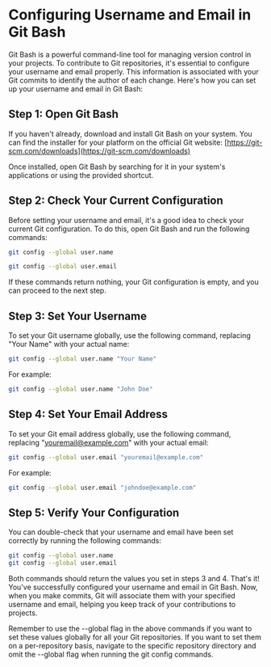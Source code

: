 # Configuring Username and Email in Git Bash

Git Bash is a powerful command-line tool for managing version control in your projects. To contribute to Git repositories, it's essential to configure your username and email properly. This information is associated with your Git commits to identify the author of each change. Here's how you can set up your username and email in Git Bash:

## Step 1: Open Git Bash

If you haven't already, download and install Git Bash on your system. You can find the installer for your platform on the official Git website: [https://git-scm.com/downloads](https://git-scm.com/downloads)

Once installed, open Git Bash by searching for it in your system's applications or using the provided shortcut.

## Step 2: Check Your Current Configuration

Before setting your username and email, it's a good idea to check your current Git configuration. To do this, open Git Bash and run the following commands:

```bash
git config --global user.name
```

```bash
git config --global user.email
```
If these commands return nothing, your Git configuration is empty, and you can proceed to the next step.


## Step 3: Set Your Username
To set your Git username globally, use the following command, replacing "Your Name" with your actual name:

```bash
git config --global user.name "Your Name"
```
For example:

```bash
git config --global user.name "John Doe"
```

## Step 4: Set Your Email Address
To set your Git email address globally, use the following command, replacing "youremail@example.com" with your actual email:

```bash
git config --global user.email "youremail@example.com"
```
For example:
```bash
git config --global user.email "johndoe@example.com"
```

## Step 5: Verify Your Configuration
You can double-check that your username and email have been set correctly by running the following commands:

```bash
git config --global user.name
git config --global user.email
```
Both commands should return the values you set in steps 3 and 4.
That's it! You've successfully configured your username and email in Git Bash. Now, when you make commits, Git will associate them with your specified username and email, helping you keep track of your contributions to projects.

Remember to use the --global flag in the above commands if you want to set these values globally for all your Git repositories. If you want to set them on a per-repository basis, navigate to the specific repository directory and omit the --global flag when running the git config commands.
